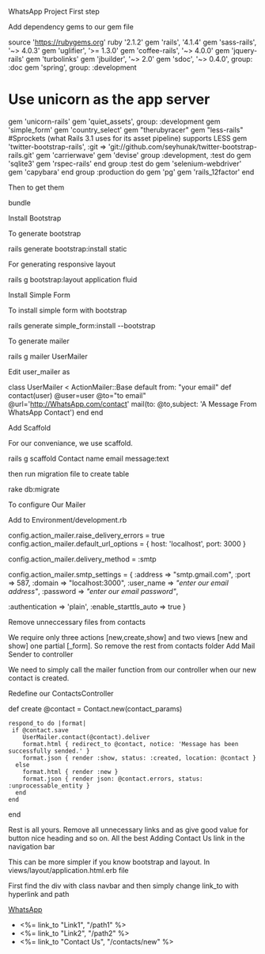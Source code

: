 WhatsApp Project
First step

Add dependency gems to our gem file

source 'https://rubygems.org'
ruby '2.1.2'
gem 'rails', '4.1.4'
gem 'sass-rails', '~> 4.0.3'
gem 'uglifier', '>= 1.3.0'
gem 'coffee-rails', '~> 4.0.0'
gem 'jquery-rails'
gem 'turbolinks'
gem 'jbuilder', '~> 2.0'
gem 'sdoc', '~> 0.4.0',          group: :doc
gem 'spring',        group: :development
# Use unicorn as the app server
gem 'unicorn-rails'
gem 'quiet_assets', group: :development
gem 'simple_form'
gem 'country_select'
gem "therubyracer"
gem "less-rails" #Sprockets (what Rails 3.1 uses for its asset pipeline) supports LESS
gem 'twitter-bootstrap-rails', :git => 'git://github.com/seyhunak/twitter-bootstrap-rails.git'
gem 'carrierwave'
gem 'devise'
group :development, :test do
  gem 'sqlite3'
  gem 'rspec-rails'
end
group :test do
  gem 'selenium-webdriver'
  gem 'capybara'
end
group :production do
  gem 'pg'
  gem 'rails_12factor'
end

Then to get them

bundle

Install Bootstrap

To generate bootstrap

rails generate bootstrap:install static

For generating responsive layout

rails g bootstrap:layout application fluid

Install Simple Form

To install simple form with bootstrap

rails generate simple_form:install --bootstrap

To generate mailer

rails g mailer UserMailer

Edit user_mailer as

class UserMailer < ActionMailer::Base
  default from: "your email"
  def contact(user)
    @user=user
    @to="to email"
    @url='http://WhatsApp.com/contact'
    mail(to: @to,subject: 'A Message From WhatsApp Contact')
  end
end

Add Scaffold

For our conveniance, we use scaffold.

rails g scaffold Contact name email message:text

then run migration file to create table

rake db:migrate

To configure Our Mailer

Add to Environment/development.rb

  config.action_mailer.raise_delivery_errors = true
  config.action_mailer.default_url_options = { host: 'localhost', port: 3000 }   

  config.action_mailer.delivery_method = :smtp


   config.action_mailer.smtp_settings = {
  :address => "smtp.gmail.com",
  :port => 587,
  :domain => "localhost:3000",
  :user_name => *"enter our email address"*,
  :password => *"enter our email password"*,

  :authentication => 'plain',
  :enable_starttls_auto => true }

Remove unneccessary files from contacts

We require only three actions [new,create,show] and two views [new and show] one partial [_form]. So remove the rest from contacts folder
Add Mail Sender to controller

We need to simply call the mailer function from our controller when our new contact is created.

Redefine our ContactsController

def create
    @contact = Contact.new(contact_params)

    respond_to do |format|
     if @contact.save
        UserMailer.contact(@contact).deliver 
        format.html { redirect_to @contact, notice: 'Message has been successfully sended.' }
        format.json { render :show, status: :created, location: @contact }
      else
        format.html { render :new }
        format.json { render json: @contact.errors, status: :unprocessable_entity }
      end
    end
  end

Rest is all yours. Remove all unnecessary links and as give good value for button nice heading and so on. All the best
Adding Contact Us link in the navigation bar

This can be more simpler if you know bootstrap and layout. In views/layout/application.html.erb file

First find the div with class navbar and then simply change link_to with hyperlink and path

   <div class="navbar navbar-fluid-top">
      <div class="navbar-inner">
        <div class="container-fluid">
          <a class="btn btn-navbar" data-target=".nav-collapse" data-toggle="collapse">
            <span class="icon-bar"></span>
            <span class="icon-bar"></span>
            <span class="icon-bar"></span>
          </a>
          <a class="brand" href="#">WhatsApp</a>
          <div class="container-fluid nav-collapse">
            <ul class="nav">
              <li><%= link_to "Link1", "/path1"  %></li>
              <li><%= link_to "Link2", "/path2"  %></li>
              <li><%= link_to "Contact Us", "/contacts/new"  %></li>
            </ul>
          </div><!--/.nav-collapse -->
        </div>
      </div>
    </div>
